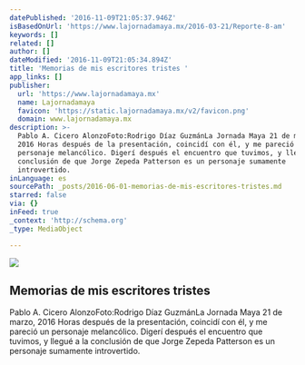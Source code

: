 ```yaml
---
datePublished: '2016-11-09T21:05:37.946Z'
isBasedOnUrl: 'https://www.lajornadamaya.mx/2016-03-21/Reporte-8-am'
keywords: []
related: []
author: []
dateModified: '2016-11-09T21:05:34.894Z'
title: 'Memorias de mis escritores tristes '
app_links: []
publisher:
  url: 'https://www.lajornadamaya.mx'
  name: Lajornadamaya
  favicon: 'https://static.lajornadamaya.mx/v2/favicon.png'
  domain: www.lajornadamaya.mx
description: >-
  Pablo A. Cicero AlonzoFoto:Rodrigo Díaz GuzmánLa Jornada Maya 21 de marzo,
  2016 Horas después de la presentación, coincidí con él, y me pareció un
  personaje melancólico. Digerí después el encuentro que tuvimos, y llegué a la
  conclusión de que Jorge Zepeda Patterson es un personaje sumamente
  introvertido.
inLanguage: es
sourcePath: _posts/2016-06-01-memorias-de-mis-escritores-tristes.md
starred: false
via: {}
inFeed: true
_context: 'http://schema.org'
_type: MediaObject

---
```

<article style=""><img src="https://s3-us-west-2.amazonaws.com/the-grid-img/p/aa938b7c8e3fc863f2128684cf41aaae7802439a.jpg" /><h1>Memorias de mis escritores tristes </h1><p>Pablo A. Cicero AlonzoFoto:Rodrigo Díaz GuzmánLa Jornada Maya 21 de marzo, 2016 Horas después de la presentación, coincidí con él, y me pareció un personaje melancólico. Digerí después el encuentro que tuvimos, y llegué a la conclusión de que Jorge Zepeda Patterson es un personaje sumamente introvertido.</p></article>
